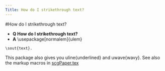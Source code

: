 ```yaml
---
Title: How do I strikethrough text?
---
```

#How do I strikethrough text?
- **Q How do I strikethrough text?**
- **A** \\usepackage[normalem]{ulem}
```
\sout{text}.
```
This package also gives you uline{underlined} and uwave{wavy}.
See also the markup macros in [scgPaper.tex](https://www.iam.unibe.ch/scg/svn_repos/scgbib/LatexTemplates/scgPaper.tex)


